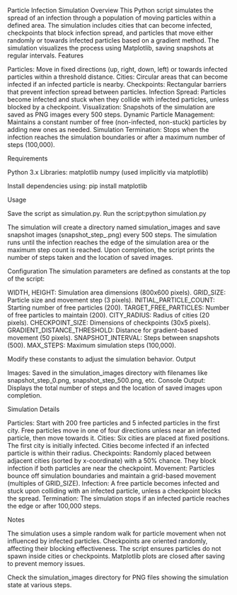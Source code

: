 Particle Infection Simulation
Overview
This Python script simulates the spread of an infection through a population of moving particles within a defined area. The simulation includes cities that can become infected, checkpoints that block infection spread, and particles that move either randomly or towards infected particles based on a gradient method. The simulation visualizes the process using Matplotlib, saving snapshots at regular intervals.
Features

Particles: Move in fixed directions (up, right, down, left) or towards infected particles within a threshold distance.
Cities: Circular areas that can become infected if an infected particle is nearby.
Checkpoints: Rectangular barriers that prevent infection spread between particles.
Infection Spread: Particles become infected and stuck when they collide with infected particles, unless blocked by a checkpoint.
Visualization: Snapshots of the simulation are saved as PNG images every 500 steps.
Dynamic Particle Management: Maintains a constant number of free (non-infected, non-stuck) particles by adding new ones as needed.
Simulation Termination: Stops when the infection reaches the simulation boundaries or after a maximum number of steps (100,000).

Requirements

Python 3.x
Libraries:
matplotlib
numpy (used implicitly via matplotlib)



Install dependencies using:
pip install matplotlib

Usage

Save the script as simulation.py.
Run the script:python simulation.py


The simulation will create a directory named simulation_images and save snapshot images (snapshot_step_<step>.png) every 500 steps.
The simulation runs until the infection reaches the edge of the simulation area or the maximum step count is reached.
Upon completion, the script prints the number of steps taken and the location of saved images.

Configuration
The simulation parameters are defined as constants at the top of the script:

WIDTH, HEIGHT: Simulation area dimensions (800x600 pixels).
GRID_SIZE: Particle size and movement step (3 pixels).
INITIAL_PARTICLE_COUNT: Starting number of free particles (200).
TARGET_FREE_PARTICLES: Number of free particles to maintain (200).
CITY_RADIUS: Radius of cities (20 pixels).
CHECKPOINT_SIZE: Dimensions of checkpoints (30x5 pixels).
GRADIENT_DISTANCE_THRESHOLD: Distance for gradient-based movement (50 pixels).
SNAPSHOT_INTERVAL: Steps between snapshots (500).
MAX_STEPS: Maximum simulation steps (100,000).

Modify these constants to adjust the simulation behavior.
Output

Images: Saved in the simulation_images directory with filenames like snapshot_step_0.png, snapshot_step_500.png, etc.
Console Output: Displays the total number of steps and the location of saved images upon completion.

Simulation Details

Particles: Start with 200 free particles and 5 infected particles in the first city. Free particles move in one of four directions unless near an infected particle, then move towards it.
Cities: Six cities are placed at fixed positions. The first city is initially infected. Cities become infected if an infected particle is within their radius.
Checkpoints: Randomly placed between adjacent cities (sorted by x-coordinate) with a 50% chance. They block infection if both particles are near the checkpoint.
Movement: Particles bounce off simulation boundaries and maintain a grid-based movement (multiples of GRID_SIZE).
Infection: A free particle becomes infected and stuck upon colliding with an infected particle, unless a checkpoint blocks the spread.
Termination: The simulation stops if an infected particle reaches the edge or after 100,000 steps.

Notes

The simulation uses a simple random walk for particle movement when not influenced by infected particles.
Checkpoints are oriented randomly, affecting their blocking effectiveness.
The script ensures particles do not spawn inside cities or checkpoints.
Matplotlib plots are closed after saving to prevent memory issues.


Check the simulation_images directory for PNG files showing the simulation state at various steps.



